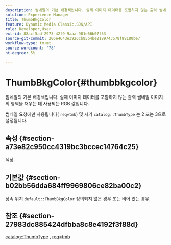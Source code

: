 ```yaml
---
description: 썸네일의 기본 배경색입니다. 실제 이미지 데이터를 포함하지 않는 출력 썸네일 이미지의 영역을 채우는 데 사용되는 RGB 값입니다.
solution: Experience Manager
title: ThumbBkgColor
feature: Dynamic Media Classic,SDK/API
role: Developer,User
exl-id: 88acf5ad-2973-42f9-9aaa-901e66b07f53
source-git-commit: 206e4643e3926cb85b4be2189743578f88180be7
workflow-type: tm+mt
source-wordcount: '78'
ht-degree: 5%

---
```


# ThumbBkgColor{#thumbbkgcolor}

썸네일의 기본 배경색입니다. 실제 이미지 데이터를 포함하지 않는 출력 썸네일 이미지의 영역을 채우는 데 사용되는 RGB 값입니다.

썸네일 요청에만 사용됩니다( `req=tmb`) 및 시기 `catalog::ThumbType` 는 2 또는 3으로 설정됩니다.

## 속성 {#section-a73e82c950cc4319bc3bccec14764c25}

색상.

## 기본값 {#section-b02bb56dda684ff9969806ce82ba00c2}

상속 위치 `default::ThumbBkgColor` 정의되지 않은 경우 또는 비어 있는 경우.

## 참조 {#section-27983dc885424dfbba8c8e4192f3f88d}

[catalog::ThumbType](../../../../../is-api/image-catalog/image-serving-api-ref/c-image-catalog-reference/c-image-svg-data-reference/c-image-data-reference/r-thumbtype-cat.md#reference-41149ddffc8749cba2f8d9c8e2611e03) , [req=tmb](../../../../../is-api/http-ref/image-serving-api-ref/c-http-protocol-reference/c-command-reference/r-req/r-req.md#reference-907cdb4a97034db7ad94695f25552e76)
